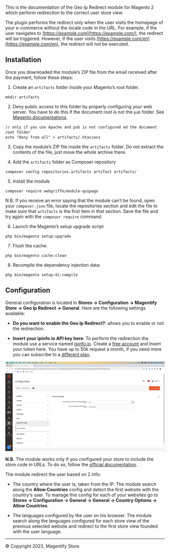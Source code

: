 This is the documentation of the Geo Ip Redirect module for Magento 2 which perform redirection to the correct user store view.

The plugin performs the redirect only when the user visits the homepage of your e-commerce without the locale code in the URL. For example, if the user navigates to [https://example.com](https://example.com/), the redirect will be triggered. However, if the user visits [https://example.com/en](https://example.com/en), the redirect will not be executed.

## Installation

Once you downloaded the module’s ZIP file from the email received after the payment, follow these steps:

1. Create an `artifacts` folder inside your Magento’s root folder.
```
mkdir artifacts
```   

2. Deny public access to this folder by properly configuring your web server. You have to do this if the document root is not the `pub` folder. See [Magento documentations](https://experienceleague.adobe.com/docs/commerce-operations/installation-guide/tutorials/docroot.html).
```
// only if you use Apache and pub is not configured ad the document root folder
echo "Deny from all" > artifacts/.htaccess
```

3. Copy the module’s ZIP file inside the `artifacts` folder. Do not extract the contents of the file, just move the whole archive there.

4. Add the `artifacts` folder as Composer repository
```
composer config repositories.artifacts artifact artifacts/
```

5. Install the module
```
composer require webgriffe/module-quipago
```
N.B. If you receive an error saying that the module can’t be found, open your `composer.json` file, locate the repositories section and edit the file to make sure that `artifacts` is the first item in that section. Save the file and try again with the `composer require` command.

6. Launch the Magento’s setup upgrade script
```
php bin/magento setup:upgrade
```

7. Flush the cache:
```
php bin/magento cache:clean
```

8. Recompile the dependency injection data:
```
php bin/magento setup:di:compile
```

## Configuration

General configuration is located in **Stores -> Configuration -> Magentify Store -> Geo Ip Redirect -> General**. Here are the following settings available:

- **Do you want to enable the Geo Ip Redirect?**: allows you to enable or not the redirection.

- **Insert your ipinfo.io API key here**: To perform the redirection the module use a service named [ipinfo.io](https://ipinfo.io/). Create a [free account](https://ipinfo.io/signup) and insert your token here. You have up to 50k request a month, if you need more you can subscribe to a [different plan](https://ipinfo.io/pricing). 

![admin panel configuration](media/001GIR_02.png)

**N.B.** The module works only if you configured your store to include the store code in URLs. To do so, follow the [official documentation](https://experienceleague.adobe.com/docs/commerce-admin/stores-sales/site-store/store-urls.html#include-the-store-code-in-urls). 

The module redirect the user based on 2 info:

- The country where the user is, taken from the IP. The module search along the **Allow Countries** config and detect the first website with the country's user. To manage this config for each of your websites go to **Stores -> Configuration -> General -> General -> Country Options -> Allow Countries**. 

- The languages configured by the user on his browser. The module search along the languages configured for each store view of the previous selected website and redirect to the first store view founded with the user language.

---

© Copyright 2023, Magentify Store.